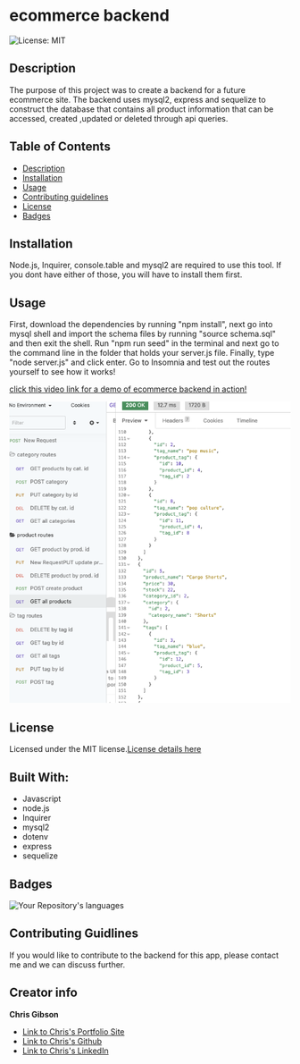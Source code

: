 # ecommerce backend

![License: MIT](https://img.shields.io/badge/License-MIT-yellow.svg)

## Description

The purpose of this project was to create a backend for a future ecommerce site. The backend uses mysql2, express and sequelize to construct the database that contains all product information that can be accessed, created ,updated or deleted through api queries.

## Table of Contents

- [Description](#Description)
- [Installation](#Installation)
- [Usage](#Usage)
- [Contributing guidelines](#Contributing)
- [License](#License)
- [Badges](#Badges)

## Installation

Node.js, Inquirer, console.table and mysql2 are required to use this tool. If you dont have either of those, you will have to install them first.

## Usage

First, download the dependencies by running "npm install", next go into mysql shell and import the schema files by running "source schema.sql" and then exit the shell. Run "npm run seed" in the terminal and next go to the command line in the folder that holds your server.js file. Finally, type "node server.js" and click enter. Go to Insomnia and test out the routes yourself to see how it works!

[click this video link for a demo of ecommerce backend in action!](https://youtu.be/sd-ELRlcmcM)

![ecommerce backend](./Assets/insomnia%20routes.png)

## License

Licensed under the MIT license.[License details here](https://opensource.org/licenses/MIT)

## Built With:

- Javascript
- node.js
- Inquirer
- mysql2
- dotenv
- express
- sequelize

## Badges

![Your Repository's languages](https://github-readme-stats.vercel.app/api/top-langs/?username=chrischarlesgibson&theme=blue-green)

## Contributing Guidlines

If you would like to contribute to the backend for this app, please contact me and we can discuss further.

## Creator info

**Chris Gibson**

- [Link to Chris's Portfolio Site](https://chrischarlesgibson.github.io/Chris-Gibson-project-portfolio/)
- [Link to Chris's Github](https://github.com/chrischarlesgibson)
- [Link to Chris's LinkedIn](https://www.linkedin.com/in/chris-gibson-415909250/)
